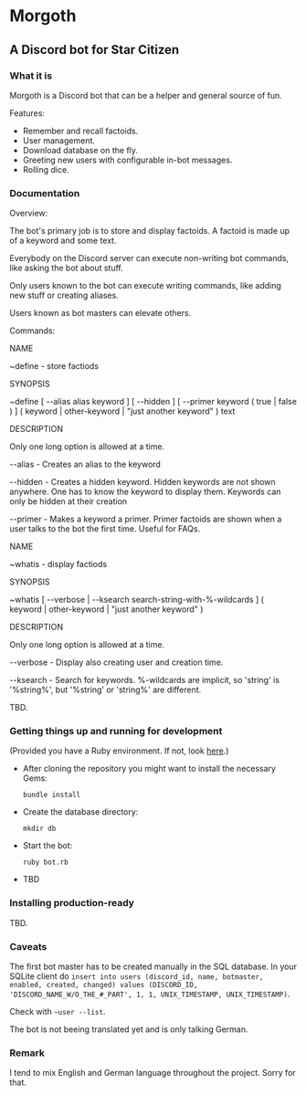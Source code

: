 # Morgoth
## A Discord bot for Star Citizen

### What it is

Morgoth is a Discord bot that can be a helper and
general source of fun.

Features:

* Remember and recall factoids.
* User management.
* Download database on the fly.
* Greeting new users with configurable in-bot messages.
* Rolling dice.

### Documentation

Overview:

The bot's primary job is to store and display factoids. A factoid is made up of a keyword and some text.

Everybody on the Discord server can execute non-writing bot commands, like asking the bot about stuff.

Only users known to the bot can execute writing commands, like adding new stuff or creating aliases.

Users known as bot masters can elevate others.

Commands:

NAME

~define - store factiods

SYNOPSIS

~define [ --alias alias keyword ] [ --hidden ] [ --primer keyword ( true | false ) ] ( keyword | other-keyword | "just another keyword" ) text

DESCRIPTION

Only one long option is allowed at a time.

--alias - Creates an alias to the keyword

--hidden - Creates a hidden keyword. Hidden keywords are not shown anywhere. One has to know the keyword to display them. Keywords can only be hidden at their creation

--primer - Makes a keyword a primer. Primer factoids are shown when a user talks to the bot the first time. Useful for FAQs.

NAME

~whatis - display factiods

SYNOPSIS

~whatis [ --verbose | --ksearch search-string-with-%-wildcards ] ( keyword | other-keyword | "just another keyword" )

DESCRIPTION

Only one long option is allowed at a time.

--verbose - Display also creating user and creation time.

--ksearch - Search for keywords. %-wildcards are implicit, so 'string' is '%string%', but '%string' or 'string%' are different.

TBD.

### Getting things up and running for development

(Provided you have a Ruby environment. If not, look [here](https://cbednarski.com/articles/installing-ruby/).)

* After cloning the repository you might want to install the necessary Gems:

  `bundle install`

* Create the database directory:

  `mkdir db`

* Start the bot:

  `ruby bot.rb`

* TBD

### Installing production-ready

TBD.

### Caveats
    
The first bot master has to be created manually in the SQL database.
In your SQLite client do `insert into users (discord_id, name, botmaster, enabled, created, changed) values (DISCORD_ID, 'DISCORD_NAME_W/O_THE_#_PART', 1, 1, UNIX_TIMESTAMP, UNIX_TIMESTAMP)`.

Check with `~user --list`.

The bot is not beeing translated yet and is only talking German.

### Remark
I tend to mix English and German language throughout the project.
Sorry for that.
